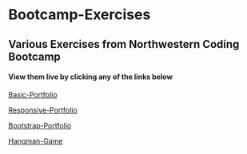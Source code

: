 # Bootcamp-Exercises

## Various Exercises from Northwestern Coding Bootcamp

#### View them live by clicking any of the links below

[Basic-Portfolio](https://derek-haworth.github.io/Bootcamp-Exercises/Basic-Portfolio/)

[Responsive-Portfolio](https://derek-haworth.github.io/Bootcamp-Exercises/Responsive-Portfolio/)

[Bootstrap-Portfolio](https://derek-haworth.github.io/Bootcamp-Exercises/Bootstrap-Portfolio/)

[Hangman-Game](https://derek-haworth.github.io/Bootcamp-Exercises/Hangman-Game/)